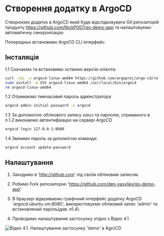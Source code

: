 # Створення додатку в ArgoCD

Створюємо додаток в ArgoCD який буде відслідковувати Git репозиторій продукту https://github.com/NickP007/go-demo-app та налаштовуємо автоматичну синхронізацію

Попередньо встановимо ArgoCD CLI інтерфейс:

## Інсталяція

1.1 Скачаємо та встановимо останню версію клієнта:

   ```bash
   curl -sSL -o argocd-linux-amd64 https://github.com/argoproj/argo-cd/releases/latest/download/argocd-linux-amd64
   sudo install -m 555 argocd-linux-amd64 /usr/local/bin/argocd
   rm argocd-linux-amd64
   ```

1.2 Отримаємо тимчасовий пароль адмінстратора

   ```bash
   argocd admin initial-password -n argocd
   ```

1.3 За допомогою облікового запису `admin` та парлолю, отриманого в п.1.2 виконаємо автентифікацію на сервері ArgoCD

   ```bash
   argocd login 127.0.0.1:8080
   ```

1.4 Змінимо пароль за допомогою команди:

   ```bash
   argocd account update-password
   ```

## Налаштування

1. Заходимо в 'http://github.com' під своїм обліковим записом.

2. Робимо Fork репозиторію 'https://github.com/den-vasyliev/go-demo-app'

3. В браузері відкриваємо граіфчний інтерфейс додатку ArgoCD 'argocd.ubuntu.vm:8080', використовуємо обліковий запис 'admin' та встановлений пароль(див. п1.4).

4. Проводимо налаштування застосунку згідно з Відео 4.1

![Відео 4.1. Налаштування застосунку 'demo' в AgroCD](argo03.gif)
